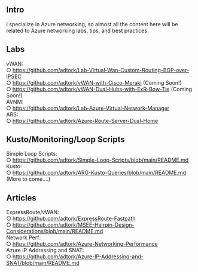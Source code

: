 ## Intro 
I specialize in Azure networking, so almost all the content here will be related to Azure networking labs, tips, and best practices. 

## Labs
vWAN:
<Br>
      ○ https://github.com/adtork/Lab-Virtual-Wan-Custom-Routing-BGP-over-IPSEC
<br>
      ○ https://github.com/adtork/vWAN-with-Cisco-Meraki (Coming Soon!)
<br>
      ○ https://github.com/adtork/vWAN-Dual-Hubs-with-ExR-Bow-Tie (Coming Soon!)
<br>
AVNM:
<br>
      ○ https://github.com/adtork/Lab-Azure-Virtual-Network-Manager
<br>
ARS:
<br>
      ○ https://github.com/adtork/Azure-Route-Server-Dual-Home

## Kusto/Monitoring/Loop Scripts
Simple Loop Scripts:
<br>
      ○ https://github.com/adtork/Simple-Loop-Scripts/blob/main/README.md
<br>
Kusto:
<br>
      ○ https://github.com/adtork/ARG-Kusto-Queries/blob/main/README.md (More to come....)


## Articles
ExpressRoute/vWAN:
<br>
      ○ https://github.com/adtork/ExpressRoute-Fastpath
<br>
      ○ https://github.com/adtork/MSEE-Hairpin-Design-Considerations/blob/main/README.md
<br>
Network Perf:
<br>
      ○ https://github.com/adtork/Azure-Networking-Performance
<br>
Azure IP Addressing and SNAT:
<br>
      ○ https://github.com/adtork/Azure-IP-Addressing-and-SNAT/blob/main/README.md


<!--
**adtork/adtork** is a ✨ _special_ ✨ repository because its `README.md` (this file) appears on your GitHub profile.

Here are some ideas to get you started:

- 🔭 I’m currently working on ...
- 🌱 I’m currently learning ...
- 👯 I’m looking to collaborate on ...
- 🤔 I’m looking for help with ...
- 💬 Ask me about ...
- 📫 How to reach me: ...
- 😄 Pronouns: ...
- ⚡ Fun fact: ...
-->
